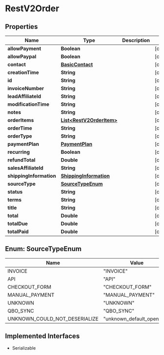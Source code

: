 

# RestV2Order


## Properties

| Name | Type | Description | Notes |
|------------ | ------------- | ------------- | -------------|
|**allowPayment** | **Boolean** |  |  [optional] |
|**allowPaypal** | **Boolean** |  |  [optional] |
|**contact** | [**BasicContact**](BasicContact.md) |  |  [optional] |
|**creationTime** | **String** |  |  [optional] |
|**id** | **String** |  |  [optional] |
|**invoiceNumber** | **String** |  |  [optional] |
|**leadAffiliateId** | **String** |  |  [optional] |
|**modificationTime** | **String** |  |  [optional] |
|**notes** | **String** |  |  [optional] |
|**orderItems** | [**List&lt;RestV2OrderItem&gt;**](RestV2OrderItem.md) |  |  [optional] |
|**orderTime** | **String** |  |  [optional] |
|**orderType** | **String** |  |  [optional] |
|**paymentPlan** | [**PaymentPlan**](PaymentPlan.md) |  |  [optional] |
|**recurring** | **Boolean** |  |  [optional] |
|**refundTotal** | **Double** |  |  [optional] |
|**salesAffiliateId** | **String** |  |  [optional] |
|**shippingInformation** | [**ShippingInformation**](ShippingInformation.md) |  |  [optional] |
|**sourceType** | [**SourceTypeEnum**](#SourceTypeEnum) |  |  [optional] |
|**status** | **String** |  |  [optional] |
|**terms** | **String** |  |  [optional] |
|**title** | **String** |  |  [optional] |
|**total** | **Double** |  |  [optional] |
|**totalDue** | **Double** |  |  [optional] |
|**totalPaid** | **Double** |  |  [optional] |



## Enum: SourceTypeEnum

| Name | Value |
|---- | -----|
| INVOICE | &quot;INVOICE&quot; |
| API | &quot;API&quot; |
| CHECKOUT_FORM | &quot;CHECKOUT_FORM&quot; |
| MANUAL_PAYMENT | &quot;MANUAL_PAYMENT&quot; |
| UNKNOWN | &quot;UNKNOWN&quot; |
| QBO_SYNC | &quot;QBO_SYNC&quot; |
| UNKNOWN_COULD_NOT_DESERIALIZE | &quot;unknown_default_open_api&quot; |


## Implemented Interfaces

* Serializable

